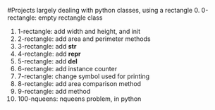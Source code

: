 #Projects largely dealing with python classes, using a rectangle
0. 0-rectangle: empty rectangle class
1. 1-rectangle: add width and height, and init
2. 2-rectangle: add area and perimeter methods
3. 3-rectangle: add __str__
4. 4-rectangle: add __repr__
5. 5-rectangle: add __del__
6. 6-rectangle: add instance counter
7. 7-rectangle: change symbol used for printing
8. 8-rectangle: add area comparison method
9. 9-rectangle: add method
10. 100-nqueens: nqueens problem, in python
